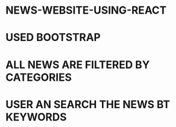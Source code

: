 # NEWS-WEBSITE-USING-REACT
# USED BOOTSTRAP 
# ALL NEWS ARE FILTERED BY CATEGORIES
# USER AN SEARCH THE NEWS BT KEYWORDS
